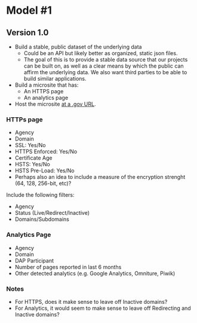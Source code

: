 
# Model #1

## Version 1.0 
* Build a stable, public dataset of the underlying data
  * Could be an API but likely better as organized, static json files.  
  * The goal of this is to provide a stable data source that our projects can be built on, as well as a clear means by which the public can affirm the underlying data.  We also want third parties to be able to build similar applications.  
* Build a microsite that has: 
  * An HTTPS page 
  * An analytics page
* Host the microsite [at a .gov URL](https://github.com/GSA/dotgov-dashboard/issues/5).  

### HTTPs page
  * Agency
  * Domain
  * SSL: Yes/No
  * HTTPS Enforced: Yes/No
  * Certificate Age
  * HSTS: Yes/No
  * HSTS Pre-Load: Yes/No
  * Perhaps also an idea to include a measure of the encryption strenght (64, 128, 256-bit, etc)?
  
Include the following filters: 
* Agency
* Status (Live/Redirect/Inactive) 
* Domains/Subdomains

### Analytics Page 
  * Agency
  * Domain
  * DAP Participant
  * Number of pages reported in last 6 months
  * Other detected analytics (e.g. Google Analytics, Omniture, Piwik) 

### Notes
* For HTTPS, does it make sense to leave off Inactive domains?  
* For Analytics, it would seem to make sense to leave off Redirecting and Inactive domains?  


